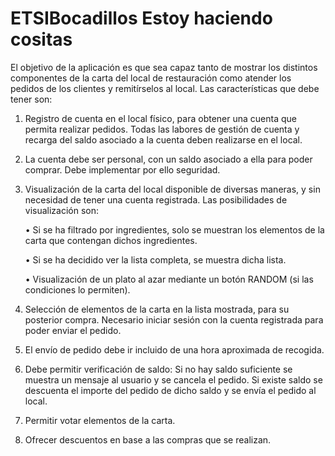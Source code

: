 # ETSIBocadillos Estoy haciendo cositas
El objetivo de la aplicación es que sea capaz tanto de mostrar los distintos componentes de la carta del local de restauración como atender los pedidos de los clientes y remitírselos al local. Las características que debe tener son:

1.	Registro de cuenta en el local físico, para obtener una cuenta que permita realizar pedidos. Todas las labores de gestión de cuenta y recarga del saldo asociado a la cuenta deben realizarse en el local.

2.	La cuenta debe ser personal, con un saldo asociado a ella para poder comprar. Debe implementar por ello seguridad.

3.	Visualización de la carta del local disponible de diversas maneras, y sin necesidad de tener una cuenta registrada. Las posibilidades de visualización son:

    •	Si se ha filtrado por ingredientes, solo se muestran los elementos de la carta que contengan dichos ingredientes.

    •	Si se ha decidido ver la lista completa, se muestra dicha lista.

    •	Visualización de un plato al azar mediante un botón RANDOM (si las condiciones lo permiten).

4.	Selección de elementos de la carta en la lista mostrada, para su posterior compra. Necesario iniciar sesión con la cuenta registrada para poder enviar el pedido.

5.	El envío de pedido debe ir incluido de una hora aproximada de recogida.

6.	Debe permitir verificación de saldo: Si no hay saldo suficiente se muestra un mensaje al usuario y se cancela el pedido. Si existe saldo se descuenta el importe del pedido de dicho saldo y se envía el pedido al local.

7.	Permitir votar elementos de la carta.

8.	Ofrecer descuentos en base a las compras que se realizan.
